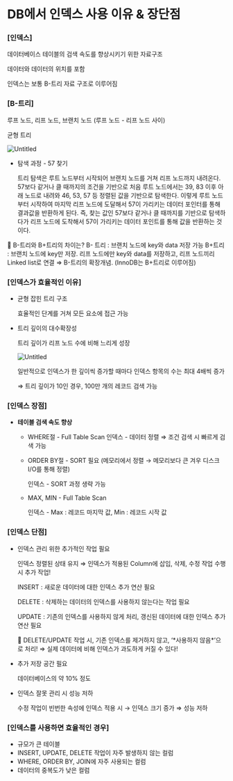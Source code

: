 # DB에서 인덱스 사용 이유 & 장단점

### [인덱스]

데이터베이스 테이블의 검색 속도를 향상시키기 위한 자료구조

데이터와 데이터의 위치를 포함

인덱스는 보통 B-트리 자료 구조로 이루어짐

### [B-트리]

루프 노드, 리프 노드, 브랜치 노드 (루프 노드 - 리프 노드 사이)

균형 트리

![Untitled](https://prod-files-secure.s3.us-west-2.amazonaws.com/93e932aa-238e-4c21-92c0-b3a86388ec72/4c27357f-74a3-4536-86dc-429fc4245413/Untitled.png)

- 탐색 과정 - 57 찾기
    
    트리 탐색은 루트 노드부터 시작되어 브랜치 노드를 거쳐 리프 노드까지 내려온다.
    57보다 같거나 클 때까지의 조건을 기반으로 처음 루트 노드에서는 39, 83 이후 아래 노드로 내려와 46, 53, 57 등 정렬된 값을 기반으로 탐색한다.
    이렇게 루트 노드부터 시작하여 마지막 리프 노드에 도달해서 57이 가리키는 데이터 포인터를 통해 결과값을 반환하게 된다.
    즉, 찾는 값인 57보다 같거나 클 때까지를 기반으로 탐색하다가 리프 노드에 도착해서 57이 가리키는 데이터 포인트를 통해 값을 반환하는 것이다.
    

<aside>
🍒 B-트리와 B+트리의 차이는?
B- 트리 : 브랜치 노드에 key와 data 저장 가능
B+트리 : 브랜치 노드에 key만 저장. 
               리프 노드에만 key와 data를 저장하고, 리프 노드끼리 Linked list로 연결
               ⇒ B-트리의 확장개념. (InnoDB는 B+트리로 이루어짐)

</aside>

### [인덱스가 효율적인 이유]

- 균형 잡힌 트리 구조
    
    효율적인 단계를 거쳐 모든 요소에 접근 가능
    
- 트리 깊이의 대수확장성
    
    트리 깊이가 리프 노드 수에 비해 느리게 성장
    
    ![Untitled](https://prod-files-secure.s3.us-west-2.amazonaws.com/93e932aa-238e-4c21-92c0-b3a86388ec72/d60d286b-dd35-44ce-9d5c-8665d72ed9c9/Untitled.png)
    
    일반적으로 인덱스가 한 깊이씩 증가할 때마다 인덱스 항목의 수는 최대 4배씩 증가
    
    ⇒ 트리 깊이가 10인 경우, 100만 개의 레코드 검색 가능
    

### [인덱스 장점]

- **테이블 검색 속도 향상**
    - WHERE절 - Full Table Scan
    인덱스 - 데이터 정렬 ⇒ 조건 검색 시 빠르게 검색 가능
    - ORDER BY절 - SORT 필요 (메모리에서 정렬 → 메모리보다 큰 겨우 디스크 I/O를 통해 정렬)
        
        인덱스 - SORT 과정 생략 가능
        
    - MAX, MIN - Full Table Scan
        
        인덱스 - Max : 레코드 마지막 값, Min : 레코드 시작 값
        

### [인덱스 단점]

- 인덱스 관리 위한 추가적인 작업 필요
    
    인덱스 정렬된 상태 유지 ⇒ 인덱스가 적용된 Column에 삽입, 삭제, 수정 작업 수행 시 추가 작업!
    
    INSERT : 새로운 데이터에 대한 인덱스 추가 연산 필요
    
    DELETE : 삭제하는 데이터의 인덱스를 사용하지 않는다는 작업 필요
    
    UPDATE : 기존의 인덱스를 사용하지 않게 처리, 갱신된 데이터에 대한 인덱스 추가 연산 필요
    
    <aside>
    🍒 DELETE/UPDATE 작업 시, 기존 인덱스를 제거하지 않고, ‘*사용하지 않음*’으로 처리!
    ⇒ 실제 데이터에 비해 인덱스가 과도하게 커질 수 있다!
    
    </aside>
    
- 추가 저장 공간 필요
    
    데이터베이스의 약 10% 정도
    
- 인덱스 잘못 관리 시 성능 저하
    
    수정 작업이 빈번한 속성에 인덱스 적용 시 → 인덱스 크기 증가 ⇒ 성능 저하
    

### [인덱스를 사용하면 효율적인 경우]

- 규모가 큰 테이블
- INSERT, UPDATE, DELETE 작업이 자주 발생하지 않는 컬럼
- WHERE, ORDER BY, JOIN에 자주 사용되는 컬럼
- 데이터의 중복도가 낮은 컬럼
